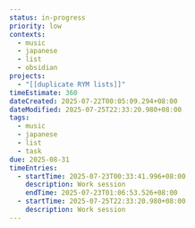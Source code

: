 ```yaml
---
status: in-progress
priority: low
contexts:
  - music
  - japanese
  - list
  - obsidian
projects:
  - "[[duplicate RYM lists]]"
timeEstimate: 360
dateCreated: 2025-07-22T00:05:09.294+08:00
dateModified: 2025-07-25T22:33:20.980+08:00
tags:
  - music
  - japanese
  - list
  - task
due: 2025-08-31
timeEntries:
  - startTime: 2025-07-23T00:33:41.996+08:00
    description: Work session
    endTime: 2025-07-23T01:06:53.526+08:00
  - startTime: 2025-07-25T22:33:20.980+08:00
    description: Work session
---
```


